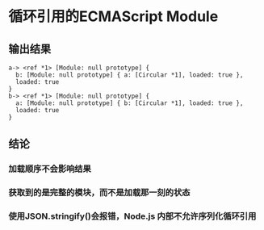 # 循环引用的ECMAScript Module
## 输出结果

```
a-> <ref *1> [Module: null prototype] {
  b: [Module: null prototype] { a: [Circular *1], loaded: true },
  loaded: true
}
b-> <ref *1> [Module: null prototype] {
  a: [Module: null prototype] { b: [Circular *1], loaded: true },
  loaded: true
}
```

## 结论
### 加载顺序不会影响结果
### 获取到的是完整的模块，而不是加载那一刻的状态
### 使用JSON.stringify()会报错，Node.js 内部不允许序列化循环引用
